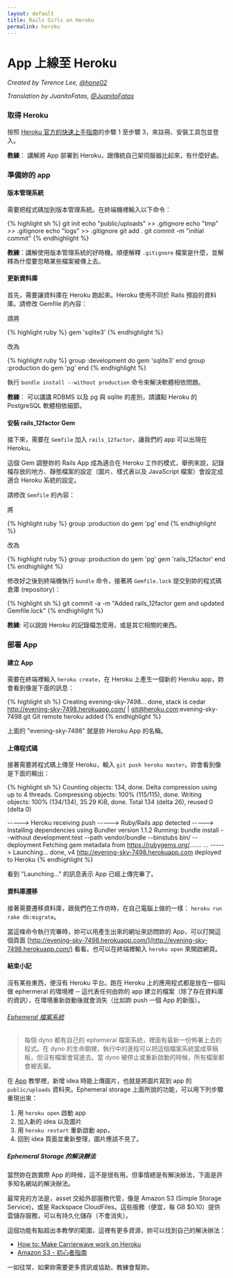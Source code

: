 ```yaml
---
layout: default
title: Rails Girls on Heroku
permalink: heroku
---
```


# App 上線至 Heroku

*Created by Terence Lee, [@hone02](https://twitter.com/hone02)*

*Translation by JuanitoFatas, [@JuanitoFatas](https://twitter.com/juanitofatas)*

### 取得 Heroku

按照 [Heroku 官方的快速上手指南](https://devcenter.heroku.com/articles/quickstart)的步驟 1 至步驟 3，來註冊、安裝工具包並登入。

__教練__： 講解將 App 部署到 Heroku，跟傳統自己架伺服器比起來，有什麼好處。

### 準備妳的 app

#### 版本管理系統

需要把程式碼加到版本管理系統。在終端機裡輸入以下命令：

{% highlight sh %}
git init
echo "public/uploads" >> .gitignore
echo "tmp" >> .gitignore
echo "logs" >> .gitignore
git add .
git commit -m "initial commit"
{% endhighlight %}

__教練__：講解使用版本管理系統的好時機。順便解釋 `.gitignore` 檔案是什麼，並解釋為什麼要忽略某些檔案被傳上去。

#### 更新資料庫

首先，需要讓資料庫在 Heroku 跑起來。Heroku 使用不同於 Rails 預設的資料庫。請修改 Gemfile 的內容：

請將

{% highlight ruby %}
gem 'sqlite3'
{% endhighlight %}

改為

{% highlight ruby %}
group :development do
  gem 'sqlite3'
end
group :production do
  gem 'pg'
end
{% endhighlight %}

執行 `bundle install --without production` 命令來解決軟體相依問題。

__教練__： 可以講講 RDBMS 以及 pg 與 sqlite 的差別，請講點 Heroku 的 PostgreSQL 軟體相依細節。

#### 安裝 rails_12factor Gem

接下來，需要在 `Gemfile` 加入 `rails_12factor`，讓我們的 app 可以出現在 Heroku。

這個 Gem 調整妳的 Rails App 成為適合在 Heroku 工作的模式，舉例來說，記錄檔存放的地方、靜態檔案的設定（圖片、樣式表以及 JavaScript 檔案）會設定成適合 Heroku 系統的設定。

請修改 `Gemfile` 的內容：

將

{% highlight ruby %}
group :production do
  gem 'pg'
end
{% endhighlight %}

改為

{% highlight ruby %}
group :production do
  gem 'pg'
  gem 'rails_12factor'
end
{% endhighlight %}

修改好之後到終端機執行 `bundle` 命令，接著將 `Gemfile.lock` 提交到妳的程式碼倉庫 (repository)：

{% highlight sh %}
git commit -a -m "Added rails_12factor gem and updated Gemfile.lock"
{% endhighlight %}

__教練__: 可以說說 Heroku 的記錄檔怎麼用，或是其它相關的東西。

### 部署 App

#### 建立 App

需要在終端裡輸入 `heroku create`，在 Heroku 上產生一個新的 Heroku app，妳會看到像是下面的訊息：

{% highlight sh %}
Creating evening-sky-7498... done, stack is cedar
http://evening-sky-7498.herokuapp.com/ | git@heroku.com:evening-sky-7498.git
Git remote heroku added
{% endhighlight %}

上面的 "evening-sky-7498" 就是妳 Heroku App 的名稱。

#### 上傳程式碼

接著需要將程式碼上傳至 Heroku，輸入 `git push heroku master`。妳會看到像是下面的輸出：

{% highlight sh %}
Counting objects: 134, done.
Delta compression using up to 4 threads.
Compressing objects: 100% (115/115), done.
Writing objects: 100% (134/134), 35.29 KiB, done.
Total 134 (delta 26), reused 0 (delta 0)

-----> Heroku receiving push
-----> Ruby/Rails app detected
-----> Installing dependencies using Bundler version 1.1.2
       Running: bundle install --without development:test --path vendor/bundle --binstubs bin/ --deployment
       Fetching gem metadata from https://rubygems.org/.......
...
-----> Launching... done, v4
       http://evening-sky-7498.herokuapp.com deployed to Heroku
{% endhighlight %}

看到 "Launching..." 的訊息表示 App 已經上傳完畢了。

#### 資料庫遷移

接著需要遷移資料庫，跟我們在工作坊時，在自己電腦上做的一樣： `heroku run rake db:migrate`。

當這條命令執行完畢時，妳可以用產生出來的網址來訪問妳的 App，可以打開這個頁面 [http://evening-sky-7498.herokuapp.com/](http://evening-sky-7498.herokuapp.com/) 看看。也可以在終端裡輸入 `heroku open` 來開啟網頁。

#### 結束小記

沒有某些東西，便沒有 Heroku 平台。跑在 Heroku 上的應用程式都是放在一個叫做 ephermeral 的環境裡 ─ 這代表任何由妳的 app 建立的檔案（除了存在資料庫的資訊），在環境重新啟動後就會消失（比如妳 push 一個 App 的新版）。

###### [Ephemeral 檔案系統](https://devcenter.heroku.com/articles/dynos#ephemeral-filesystem)

> 每個 dyno 都有自己的 ephemeral 檔案系統，裡面有最新一份佈署上去的程式。在 dyno 的生命期裡，執行中的進程可以把這個檔案系統當成草稿板，但沒有檔案會寫進去。當 dyno 被停止或重新啟動的時候，所有檔案都會被丟棄。

在 [App](/app) 教學裡，新增 idea 時能上傳圖片，也就是將圖片寫到 app 的 `public/uploads` 資料夾。Ephemeral storage 上面所說的功能，可以用下列步驟重現出來：

1. 用 `heroku open` 啟動 app
2. 加入新的 idea 以及圖片
3. 用 `heroku restart` 重新啟動 app，
4. 回到 idea 頁面並重新整理，圖片應該不見了。

##### Ephemeral Storage 的解決辦法

當然妳在跑實際 App 的時候，這不是很有用。但事情總是有解決辦法，下面是許多知名網站的解決辦法。

最常見的方法是，asset 交給外部服務代管，像是 Amazon S3 (Simple Storage Service)，或是 Rackspace CloudFiles。這些服務（便宜，每 GB $0.10）提供雲儲存服務，可以有持久化儲存（不會消失）。

這個功能有點超出本教學的範圍，這裡有更多資源，妳可以找到自己的解決辦法：

* [How to: Make Carrierwave work on Heroku](https://github.com/carrierwaveuploader/carrierwave/wiki/How-to%3A-Make-Carrierwave-work-on-Heroku)
* [Amazon S3 - 初心者指南](http://www.hongkiat.com/blog/amazon-s3-the-beginners-guide/)

一如往常，如果妳需要更多資訊或協助，教練會幫妳。
